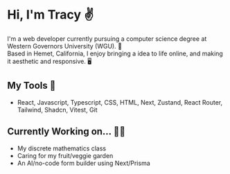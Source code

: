 # Hi, I'm Tracy ✌️

I'm a web developer currently pursuing a computer science degree at Western Governors University (WGU). 🦉 <br/>
Based in Hemet, California, I enjoy bringing a idea to life online, and making it aesthetic and responsive. 🖥️

## My Tools 🧰
- React, Javascript, Typescript, CSS, HTML, Next, Zustand, React Router, Tailwind, Shadcn, Vitest, Git

## Currently Working on... 👷‍♀️
- My discrete mathematics class
- Caring for my fruit/veggie garden
- An AI/no-code form builder using Next/Prisma
